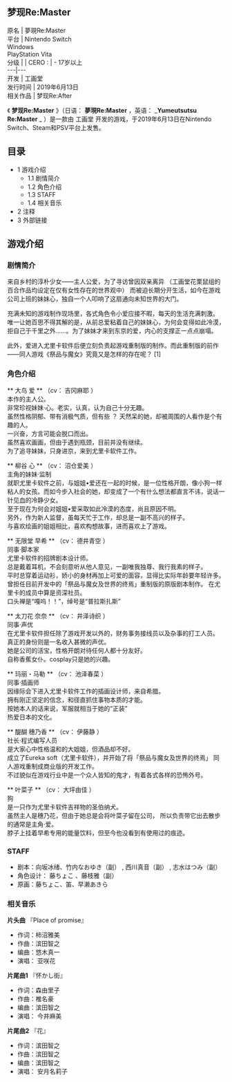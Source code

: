 梦现Re:Master  
---  
原名  |  夢現Re:Master   
平台  |  Nintendo Switch   
Windows  
PlayStation Vita  
分级  |  |  CERO  :  |  \- 17岁以上   
---|---  
开发  |  工画堂   
发行时间  |  2019年6月13日   
相关作品  |  梦现Re:After   
  
《 **梦现Re:Master** 》（日语：  **夢現Re:Master** ，英语：  _**Yumeutsutsu Re:Master** _
）是一款由  工画堂  开发的游戏，于2019年6月13日在Nintendo Switch、Steam和PSV平台上发售。

##  目录

  * 1  游戏介绍 
    * 1.1  剧情简介 
    * 1.2  角色介绍 
    * 1.3  STAFF 
    * 1.4  相关音乐 
  * 2  注释 
  * 3  外部链接 

##  游戏介绍

###  剧情简介

来自乡村的淳朴少女——主人公爱，为了寻访曾因双亲离异  （工画堂花栗鼠组的百合作品均设定在仅有女性存在的世界观中）
而被迫长期分开生活，如今在游戏公司上班的妹妹心，独自一个人叩响了这扇通向未知世界的大门。

充满未知的游戏制作现场里，各式角色令小爱应接不暇，每天的生活充满刺激。
唯一让她百思不得其解的是，从前总爱粘着自己的妹妹心，为何会变得如此冷漠，拒自己于千里之外……。为了妹妹才来到东京的爱，内心的支撑正一点点崩塌。

此外，爱进入尤里卡软件后便立刻负责起游戏重制版的制作。而此重制版的前作——同人游戏《祭品与魔女》究竟又是怎样的存在呢？  [1]

###  角色介绍

** 大鸟 爱  ** （cv：  吉冈麻耶  ）  
本作的主人公。  
非常珍视妹妹·心。老实，认真，认为自己十分无趣。  
虽然性格阴郁、带有消极气质，但有些  ？  天然呆的她，却被周围的人看作是个有趣的人。  
一兴奋，方言可能会脱口而出。  
虽然喜欢画画，但由于遇到瓶颈，目前并没有继续。  
为了追寻妹妹，只身进京，来到尤里卡软件工作。

** 柳谷 心  ** （cv：  沼仓爱美  ）  
主角的妹妹·监制  
就职尤里卡软件之前，与姐姐•爱还在一起的时候，是一位性格开朗，像小狗一样粘人的女孩。而如今步入社会的她，却变成了一个有什么想法都直言不讳，说话一针见血的冷静少女。  
至于现在为何会对姐姐•爱采取如此冷漠的态度，尚且原因不明。  
另外，作为新人监督，虽每天忙于工作，却总是一副不高兴的样子。  
与喜欢绘画的姐姐相比，喜欢构想故事，进而喜欢上了游戏。

** 无限堂 早希  ** （cv：  德井青空  ）  
同事·脚本家  
尤里卡软件的招牌剧本设计师。  
总是戴着耳机，不会刻意听从他人意见，一副唯我独尊、我行我素的样子。  
平时总穿着运动衫，娇小的身材再加上可爱的面容，显得比实际年龄要年轻许多。  
曾担任目前开发中的「祭品与魔女及世界的终焉」重制版的原版剧本制作。 在尤里卡的成员中算是资深社员。  
口头禅是“嘎呜！！”，绰号是“普拉斯扎斯”

** 太刀花 奈奈  ** （cv：  井泽诗织  ）  
同事·声优  
在尤里卡软件担任除了游戏开发以外的，财务事务接线员以及杂事的打工人员。  
真正的身份则是一名收入甚微的声优。  
她是公司的活宝，性格开朗对待任何人都十分友好。  
自称香蕉女仆。cosplay只是她的兴趣。

** 玛丽・马勒  ** （cv：  池泽春菜  ）  
同事·插画师  
因缘际会下进入尤里卡软件工作的插画设计师，来自希腊。  
拥有刚正坚定的信念，和径直抓住事物本质的才能。  
按她本人的话来说，军服就相当于她的“正装”  
热爱日本的文化。

** 醍醐 穗乃香  ** （cv：  伊藤静  ）  
社长·程式编写人员  
是大家心中性格温和的大姐姐，但酒品却不好。  
成立了Eureka soft（尤里卡软件），并开始了将「祭品与魔女及世界的终焉」 同人游戏重制成商业版的开发工作。  
不过貌似在游戏行业中是一个众人皆知的鬼才，有着各式各样的恐怖外号。

** 叶菜子  ** （cv：  大坪由佳  ）  
狗  
是一只作为尤里卡软件吉祥物的圣伯纳犬。  
虽然主人是穗乃花，但由于她总是会将叶菜子留在公司， 所以负责带它出去散步的通常是主角·爱。  
脖子上挂着早希专用的能量饮料，但至今也没看到有使用过的痕迹。

###  STAFF

  * 剧本：向坂冰绪、竹内なおゆき（副） , 西川真音（副） , 志水はつみ（副） 
  * 角色设计：  藤ちょこ  、藤枝雅（副） 
  * 原画：藤ちょこ、笛、早濑あきら 

###  相关音乐

**片头曲** 『Place of promise』

  * 作词：柿沼雅美 
  * 作曲：滨田智之 
  * 编曲：悠木真一 
  * 演唱：  亚咲花 

**片尾曲1** 『怀かし街』

  * 作词：森由里子 
  * 作曲：椎名豪 
  * 编曲：滨田智之 
  * 演唱：  今井麻美 

**片尾曲2** 『花』

  * 作词：滨田智之 
  * 作曲：滨田智之 
  * 编曲：滨田智之 
  * 演唱：  安月名莉子 